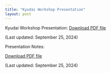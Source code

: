 ```yaml
---
title: "Kyudai Workshop Presentation"
layout: post
---
```


Kyudai Workshop Presentation: [Download PDF file](https://emersonbanez.github.io/dissertation_public/presentations/colonial_presentation.pdf)

(Last updated: September 25, 2024)

Presentation Notes: 

[Download PDF file](https://emersonbanez.github.io/dissertation_public/presentations/colonial_presentation_notes.pdf)

(Last updated: September 25, 2024)
